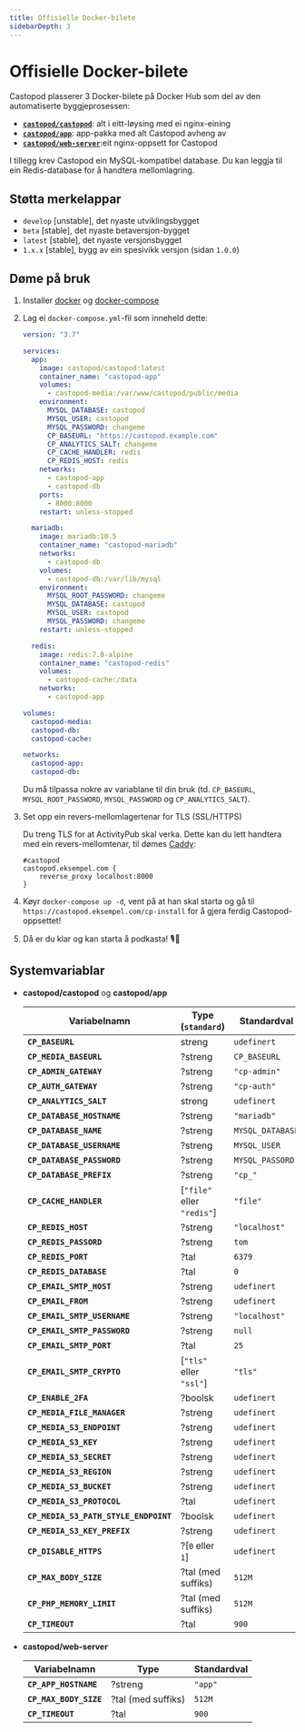 ```yaml
---
title: Offisielle Docker-bilete
sidebarDepth: 3
---
```


# Offisielle Docker-bilete

Castopod plasserer 3 Docker-bilete på Docker Hub som del av den automatiserte
byggjeprosessen:

- [**`castopod/castopod`**](https://hub.docker.com/r/castopod/castopod): alt i
  eitt-løysing med ei nginx-eining
- [**`castopod/app`**](https://hub.docker.com/r/castopod/app): app-pakka med alt
  Castopod avheng av
- [**`castopod/web-server`**](https://hub.docker.com/r/castopod/web-server):eit
  nginx-oppsett for Castopod

I tillegg krev Castopod ein MySQL-kompatibel database. Du kan leggja til ein
Redis-database for å handtera mellomlagring.

## Støtta merkelappar

- `develop` [unstable], det nyaste utviklingsbygget
- `beta` [stable], det nyaste betaversjon-bygget
- `latest` [stable], det nyaste versjonsbygget
- `1.x.x` [stable], bygg av ein spesivikk versjon (sidan `1.0.0`)

## Døme på bruk

1.  Installer [docker](https://docs.docker.com/get-docker/) og
    [docker-compose](https://docs.docker.com/compose/install/)
2.  Lag ei `docker-compose.yml`-fil som inneheld dette:

    ```yml
    version: "3.7"

    services:
      app:
        image: castopod/castopod:latest
        container_name: "castopod-app"
        volumes:
          - castopod-media:/var/www/castopod/public/media
        environment:
          MYSQL_DATABASE: castopod
          MYSQL_USER: castopod
          MYSQL_PASSWORD: changeme
          CP_BASEURL: "https://castopod.example.com"
          CP_ANALYTICS_SALT: changeme
          CP_CACHE_HANDLER: redis
          CP_REDIS_HOST: redis
        networks:
          - castopod-app
          - castopod-db
        ports:
          - 8000:8000
        restart: unless-stopped

      mariadb:
        image: mariadb:10.5
        container_name: "castopod-mariadb"
        networks:
          - castopod-db
        volumes:
          - castopod-db:/var/lib/mysql
        environment:
          MYSQL_ROOT_PASSWORD: changeme
          MYSQL_DATABASE: castopod
          MYSQL_USER: castopod
          MYSQL_PASSWORD: changeme
        restart: unless-stopped

      redis:
        image: redis:7.0-alpine
        container_name: "castopod-redis"
        volumes:
          - castopod-cache:/data
        networks:
          - castopod-app

    volumes:
      castopod-media:
      castopod-db:
      castopod-cache:

    networks:
      castopod-app:
      castopod-db:
    ```

    Du må tilpassa nokre av variablane til din bruk (td. `CP_BASEURL`,
    `MYSQL_ROOT_PASSWORD`, `MYSQL_PASSWORD` og `CP_ANALYTICS_SALT`).

3.  Set opp ein revers-mellomlagertenar for TLS (SSL/HTTPS)

    Du treng TLS for at ActivityPub skal verka. Dette kan du lett handtera med
    ein revers-mellomtenar, til dømes [Caddy](https://caddyserver.com/):

    ```
    #castopod
    castopod.eksempel.com {
        reverse_proxy localhost:8000
    }
    ```

4.  Køyr `docker-compose up -d`, vent på at han skal starta og gå til
    `https://castopod.eksempel.com/cp-install` for å gjera ferdig
    Castopod-oppsettet!

5.  Då er du klar og kan starta å podkasta! 🎙️🚀

## Systemvariablar

- **castopod/castopod** og **castopod/app**

  | Variabelnamn                          | Type (`standard`)          | Standardval      |
  | ------------------------------------- | -------------------------- | ---------------- |
  | **`CP_BASEURL`**                      | streng                     | `udefinert`      |
  | **`CP_MEDIA_BASEURL`**                | ?streng                    | `CP_BASEURL`     |
  | **`CP_ADMIN_GATEWAY`**                | ?streng                    | `"cp-admin"`     |
  | **`CP_AUTH_GATEWAY`**                 | ?streng                    | `"cp-auth"`      |
  | **`CP_ANALYTICS_SALT`**               | streng                     | `udefinert`      |
  | **`CP_DATABASE_HOSTNAME`**            | ?streng                    | `"mariadb"`      |
  | **`CP_DATABASE_NAME`**                | ?streng                    | `MYSQL_DATABASE` |
  | **`CP_DATABASE_USERNAME`**            | ?streng                    | `MYSQL_USER`     |
  | **`CP_DATABASE_PASSWORD`**            | ?streng                    | `MYSQL_PASSORD`  |
  | **`CP_DATABASE_PREFIX`**              | ?streng                    | `"cp_"`          |
  | **`CP_CACHE_HANDLER`**                | [`"file"` eller `"redis"`] | `"file"`         |
  | **`CP_REDIS_HOST`**                   | ?streng                    | `"localhost"`    |
  | **`CP_REDIS_PASSORD`**                | ?streng                    | `tom`            |
  | **`CP_REDIS_PORT`**                   | ?tal                       | `6379`           |
  | **`CP_REDIS_DATABASE`**               | ?tal                       | `0`              |
  | **`CP_EMAIL_SMTP_HOST`**              | ?streng                    | `udefinert`      |
  | **`CP_EMAIL_FROM`**                   | ?streng                    | `udefinert`      |
  | **`CP_EMAIL_SMTP_USERNAME`**          | ?streng                    | `"localhost"`    |
  | **`CP_EMAIL_SMTP_PASSWORD`**          | ?streng                    | `null`           |
  | **`CP_EMAIL_SMTP_PORT`**              | ?tal                       | `25`             |
  | **`CP_EMAIL_SMTP_CRYPTO`**            | [`"tls"` eller `"ssl"`]    | `"tls"`          |
  | **`CP_ENABLE_2FA`**                   | ?boolsk                    | `udefinert`      |
  | **`CP_MEDIA_FILE_MANAGER`**           | ?streng                    | `udefinert`      |
  | **`CP_MEDIA_S3_ENDPOINT`**            | ?streng                    | `udefinert`      |
  | **`CP_MEDIA_S3_KEY`**                 | ?streng                    | `udefinert`      |
  | **`CP_MEDIA_S3_SECRET`**              | ?streng                    | `udefinert`      |
  | **`CP_MEDIA_S3_REGION`**              | ?streng                    | `udefinert`      |
  | **`CP_MEDIA_S3_BUCKET`**              | ?streng                    | `udefinert`      |
  | **`CP_MEDIA_S3_PROTOCOL`**            | ?tal                       | `udefinert`      |
  | **`CP_MEDIA_S3_PATH_STYLE_ENDPOINT`** | ?boolsk                    | `udefinert`      |
  | **`CP_MEDIA_S3_KEY_PREFIX`**          | ?streng                    | `udefinert`      |
  | **`CP_DISABLE_HTTPS`**                | ?[`0` eller `1`]           | `udefinert`      |
  | **`CP_MAX_BODY_SIZE`**                | ?tal (med suffiks)         | `512M`           |
  | **`CP_PHP_MEMORY_LIMIT`**             | ?tal (med suffiks)         | `512M`           |
  | **`CP_TIMEOUT`**                      | ?tal                       | `900`            |

- **castopod/web-server**

  | Variabelnamn           | Type               | Standardval |
  | ---------------------- | ------------------ | ----------- |
  | **`CP_APP_HOSTNAME`**  | ?streng            | `"app"`     |
  | **`CP_MAX_BODY_SIZE`** | ?tal (med suffiks) | `512M`      |
  | **`CP_TIMEOUT`**       | ?tal               | `900`       |
